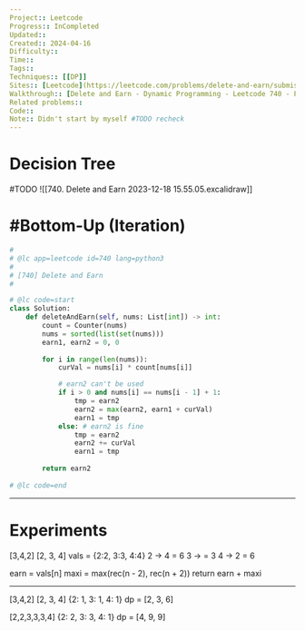 ```yaml
---
Project:: Leetcode
Progress:: InCompleted
Updated:: 
Created:: 2024-04-16
Difficulty:: 
Time:: 
Tags:: 
Techniques:: [[DP]]
Sites:: [Leetcode](https://leetcode.com/problems/delete-and-earn/submissions/)
Walkthrough:: [Delete and Earn - Dynamic Programming - Leetcode 740 - Python - YouTube](https://www.youtube.com/watch?v=7FCemBxvGw0)
Related problems:: 
Code:: 
Note:: Didn't start by myself #TODO recheck
---
```

# Decision Tree
#TODO 
![[740. Delete and Earn 2023-12-18 15.55.05.excalidraw]]

# #Bottom-Up  (Iteration)

```python
#
# @lc app=leetcode id=740 lang=python3
#
# [740] Delete and Earn
#

# @lc code=start
class Solution:
    def deleteAndEarn(self, nums: List[int]) -> int:
        count = Counter(nums)
        nums = sorted(list(set(nums)))
        earn1, earn2 = 0, 0
        
        for i in range(len(nums)):
            curVal = nums[i] * count[nums[i]]

            # earn2 can't be used
            if i > 0 and nums[i] == nums[i - 1] + 1:
                tmp = earn2
                earn2 = max(earn2, earn1 + curVal)
                earn1 = tmp
            else: # earn2 is fine
                tmp = earn2
                earn2 += curVal
                earn1 = tmp
        
        return earn2
        
# @lc code=end
```


---

# Experiments
[3,4,2]
[2, 3, 4]
vals = {2:2, 3:3, 4:4}
2 -> 4 = 6
3 -> = 3
4 -> 2 = 6

earn = vals[n]
maxi = max(rec(n - 2), rec(n + 2))
return earn + maxi


---
[3,4,2]
[2, 3, 4]
{2: 1, 3: 1, 4: 1}
dp = [2, 3, 6]

[2,2,3,3,3,4]
{2: 2, 3: 3, 4: 1}
dp = [4, 9, 9]

